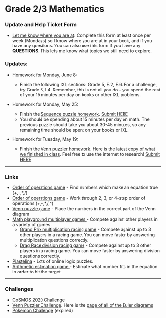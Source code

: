 # Grade 2/3 Mathematics
### Update and Help Ticket Form
* <a href="https://docs.google.com/forms/d/e/1FAIpQLScCaogDOW_QN1MFshvHBbaWJLXRU8HKbaBbwUjAazVnYKBI0Q/viewform?usp=sf_link"> Let me know where you are at</a>: Complete this form at least once per week (Mondays) so I know where you are at in your book, and if you have any questions. You can also use this form if you have any **QUESTIONS**. This lets me know what topics we still need to explore. 

### Updates:
* Homework for Monday, June 8: 
  * Finish the following IXL sections: Grade 5, E.2, E.6. For a challenge, try Grade 6, I.4. Remember, this is not all you do - you spend the rest of your 15 minutes per day on books or other IXL problems.

* Homework for Monday, May 25: 
  * Finish the <a href="https://vchan2.github.io/grade23/sequence_puzzles.pdf"> Sequence puzzle homework</a>. <a href="https://forms.gle/5c8DtBK6ncijy9DN8"> Submit HERE</a>
  * You should be spending about 15 minutes per day on math. The previous puzzle should take you about 30-45 minutes, so any remaining time should be spent on your books or IXL.

* Homework for Tuesday, May 19: 
  * Finish the <a href="https://vchan2.github.io/grade23/Venn%20puzzler%20homework%20for%20May%2019.pdf"> Venn puzzler homework</a>. Here is the <a href="https://vchan2.github.io/grade23/Venn%20puzzler-2020-05-12.pdf"> latest copy of what we finished in class</a>. Feel free to use the internet to research! <a href="https://docs.google.com/forms/d/e/1FAIpQLSd2HM3yTgrNXnL-2FH-Qcz-FHlhU1Xk3ssG5WCXIXkV8zh1yw/viewform?usp=sf_link"> Submit HERE</a>


---

### Links
* <a href="https://www.mathplayground.com/order_of_operations.html"> Order of operations game</a> - Find numbers which make an equation true (+,-,*,/) 
* <a href="https://www.mathplayground.com/pemdas_exhibit.html"> Order of operations game</a> - Work through 2, 3, or 4-step order of operations (+,-,*,/,^)
* <a href="https://www.mathplayground.com/venn_puzzle.html"> Venn puzzle game</a> - Place the numbers in the correct part of the Venn diagram
* <a href="https://www.mathplayground.com/ASB_Index.html"> Math playground multiplayer games </a> - Compete against other players in a variety of games.
  * <a href="https://www.mathplayground.com/ASB_GrandPrixMultiplication.html"> Grand Prix multiplication racing game</a> - Compete against up to 3 other players in a racing game. You can move faster by answering multiplication questions correctly.
  * <a href="https://www.mathplayground.com/ASB_DragRaceDivision.html"> Drag Race division racing game</a> - Compete against up to 3 other players in a racing game. You can move faster by answering division questions correctly.
* <a href="http://plastelina.net/"> Plastelina</a> - Lots of online logic puzzles.
* <a href="https://snap.berkeley.edu/snapsource/snap.html#present:Username=psafa&ProjectName=Numbers%20Game"> Arithmetic estimation game </a> - Estimate what number fits in the equation in order to hit the target.

<!--* <a href="https://snap.berkeley.edu/snapsource/snap.html#present:Username=psafa&ProjectName=Numbers%20Game"> Arithmetic estimation </a> - Try to estimate the correct answer to land in a target.-->




---

### Challenges
* <a href="https://vincentchan02.wixsite.com/cosmospuzzle"> CoSMOS 2020 Challenge</a> 
* <a href="https://vchan2.github.io/grade23/Venn_puzzler_math_version.pdf"> Venn Puzzler Challenge</a>. Here is the <a href="https://vchan2.github.io/div2/Venn_puzzler_math_version_euler_diagrams.pdf"> page of all of the Euler diagrams</a>
* <a href="https://MerrickMath.github.io/MerrickMath.github.io-PokemonChallenge/"> Pokemon Challenge</a> (expired)
